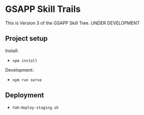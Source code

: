 # GSAPP Skill Trails

This is Version 3 of the GSAPP Skill Tree. UNDER DEVELOPMENT


## Project setup

Install:
- `npm install`

Development:
- `npm run serve`

## Deployment

- run `deploy-staging.sh`
